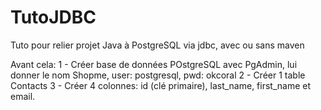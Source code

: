 # TutoJDBC
Tuto pour relier projet Java à PostgreSQL via jdbc, avec ou sans maven 

Avant cela:
1 - Créer base de données POstgreSQL avec PgAdmin, lui donner le nom Shopme, user: postgresql, pwd: okcoral
2 - Créer 1 table Contacts
3 - Créer 4 colonnes: id (clé primaire), last_name, first_name et email.
